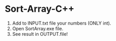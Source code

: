 ﻿# Sort-Array-C++
1. Add to INPUT.txt file your numbers (ONLY int).
2. Open SortArray.exe file.
3. See result in OUTPUT.file!
